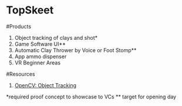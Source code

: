 # TopSkeet

#Products 
1. Object tracking of clays and shot*
2. Game Software UI**
3. Automatic Clay Thrower by Voice or Foot Stomp**
4. App ammo dispenser
5. VR Beginner Areas

#Resources
1. [OpenCV: Object Tracking](https://www.learnopencv.com/object-tracking-using-opencv-cpp-python/)

*required proof concept to showcase to VCs
** target for opening day
